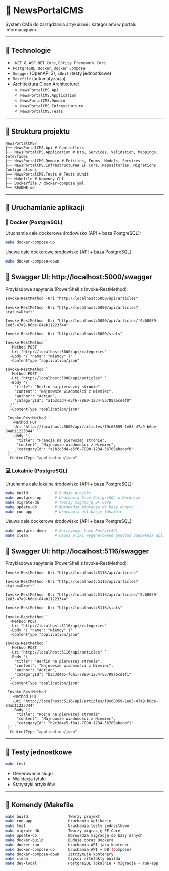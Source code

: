 # 📰 NewsPortalCMS

System CMS do zarządzania artykułami i kategoriami w portalu informacyjnym.  

---

## 🧱 Technologie

- `.NET 8`, `ASP.NET Core`, `Entity Framework Core`  
- `PostgreSQL`, `Docker`, `Docker Compose`  
- `Swagger` (OpenAPI 3), `xUnit` (testy jednostkowe)  
- `Makefile` (automatyzacja)  
- Architektura Clean Architecture:  
  - `NewsPortalCMS.Api`  
  - `NewsPortalCMS.Application`  
  - `NewsPortalCMS.Domain`  
  - `NewsPortalCMS.Infrastructure`  
  - `NewsPortalCMS.Tests`

---

## 📂 Struktura projektu
```
NewsPortalCMS/
├── NewsPortalCMS.Api # Controllers
├── NewsPortalCMS.Application # Dto, Services, Validation, Mappings, Interfaces
├── NewsPortalCMS.Domain # Entities, Enums, Models, Services
├── NewsPortalCMS.Infrastructure# EF Core, Repositories, Migrations, Configurations
├── NewsPortalCMS.Tests # Tests xUnit
├── Makefile # Komendy CLI
├── Dockerfile / docker-compose.yml
└── README.md
```

---

## 🚀 Uruchamianie aplikacji

### 🐳 Docker (PostgreSQL)

Uruchamia całe dockerowe środowisko (API + baza PostgreSQL):

```bash
make docker-compose-up
```
Usuwa całe dockerowe środowisko (API + baza PostgreSQL):

```bash
make docker-compose-down
```
🔗 Swagger UI: http://localhost:5000/swagger
---
Przykładowe zapytania (PowerShell z Invoke-RestMethod):
```
Invoke-RestMethod -Uri "http://localhost:5000/api/articles"

Invoke-RestMethod -Uri "http://localhost:5000/api/articles?status=Draft"

Invoke-RestMethod -Uri "http://localhost:5000/api/articles/f9c68059-1e83-47a9-b6de-84ab11223344"

Invoke-RestMethod -Uri "http://localhost:5000/stats"

Invoke-RestMethod `
  -Method POST `
  -Uri "http://localhost:5000/api/categories" `
  -Body '{ "name": "Niemcy" }' `
  -ContentType "application/json"

Invoke-RestMethod `
  -Method POST `
  -Uri "http://localhost:5000/api/articles" `
  -Body '{
    "title": "Berlin na pierwszej stronie",
    "content": "Najnowsze wiadomości z Niemiec",
    "author": "Adrian",
    "categoryId": "a1b2c3d4-e5f6-7890-1234-56789abcdef0"
  }' `
  -ContentType "application/json"

 Invoke-RestMethod `
   -Method PUT `
   -Uri "http://localhost:5000/api/articles/f9c68059-1e83-47a9-b6de-84ab11223344" `
   -Body '{
     "title": "Francja na pierwszej stronie",
     "content": "Najnowsze wiadomości z Niemiec",
     "categoryId": "a1b2c3d4-e5f6-7890-1234-56789abcdef0"
 }' `
 -ContentType "application/json"
```

### 💻 Lokalnie (PostgreSQL)

Uruchamia całe lokalne środowisko (API + baza PostgreSQL):

```bash
make build            # Buduje projekt
make postgres-up      # Uruchamia bazę PostgreSQL w Dockerze
make migrate-db       # Tworzy migrację EF Core
make update-db        # Wprowadza migrację do bazy danych
make run-app          # Uruchamia aplikację lokalnie
```
Usuwa całe dockerowe środowisko (API + baza PostgreSQL):

```bash
make postgres-down    # Zatrzymuje bazę PostgreSQL
make clean            # Usuwa pliki wygenerowane podczas budowania aplikacji
```
🔗 Swagger UI: http://localhost:5116/swagger
---
Przykładowe zapytania (PowerShell z Invoke-RestMethod):
```
Invoke-RestMethod -Uri "http://localhost:5116/api/articles"

Invoke-RestMethod -Uri "http://localhost:5116/api/articles?status=Draft"

Invoke-RestMethod -Uri "http://localhost:5116/api/articles/f9c68059-1e83-47a9-b6de-84ab11223344"

Invoke-RestMethod -Uri "http://localhost:5116/stats"

Invoke-RestMethod `
  -Method POST `
  -Uri "http://localhost:5116/api/categories" `
  -Body '{ "name": "Niemcy" }' `
  -ContentType "application/json"

Invoke-RestMethod `
  -Method POST `
  -Uri "http://localhost:5116/api/articles" `
  -Body '{
    "title": "Berlin na pierwszej stronie",
    "content": "Najnowsze wiadomości z Niemiec",
    "author": "Adrian",
    "categoryId": "b2c3d4e5-f6a1-7890-1234-56789abcdef1"
  }' `
  -ContentType "application/json"

 Invoke-RestMethod `
   -Method PUT `
   -Uri "http://localhost:5116/api/articles/f9c68059-1e83-47a9-b6de-84ab11223344" `
   -Body '{
     "title": "Rosja na pierwszej stronie",
     "content": "Najnowsze wiadomości z Niemiec",
     "categoryId": "b2c3d4e5-f6a1-7890-1234-56789abcdef1"
 }' `
 -ContentType "application/json"
```
---

## 🧪 Testy jednostkowe

```bash
make test
```
- Generowanie slugu  
- Walidacja tytułu  
- Statystyki artykułów
  
---

## 🔧 Komendy (Makefile

```bash
make build              	Twórzy projekt  
make run-app            	Uruchamia aplikację  
make test               	Uruchamia testy jednostkowe  
make migrate-db         	Tworzy migrację EF Core  
make update-db          	Wprowadza migrację do bazy danych  
make docker-build       	Buduje obraz Dockera  
make docker-run         	Uruchamia API jako kontener  
make docker-compose-up  	Uruchamia API + DB (Compose)  
make docker-compose-down	Zatrzymuje kontenery  
make clean              	Czyści artefakty builda  
make dev-local          	PostgreSQL lokalnie + migracja + run-app  

```

